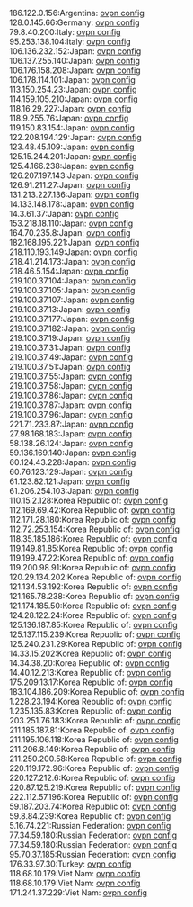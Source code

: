 186.122.0.156:Argentina: [ovpn config](vpn/186_122_0_156.ovpn)  
128.0.145.66:Germany: [ovpn config](vpn/128_0_145_66.ovpn)  
79.8.40.200:Italy: [ovpn config](vpn/79_8_40_200.ovpn)  
95.253.138.104:Italy: [ovpn config](vpn/95_253_138_104.ovpn)  
106.136.232.152:Japan: [ovpn config](vpn/106_136_232_152.ovpn)  
106.137.255.140:Japan: [ovpn config](vpn/106_137_255_140.ovpn)  
106.176.158.208:Japan: [ovpn config](vpn/106_176_158_208.ovpn)  
106.178.114.101:Japan: [ovpn config](vpn/106_178_114_101.ovpn)  
113.150.254.23:Japan: [ovpn config](vpn/113_150_254_23.ovpn)  
114.159.105.210:Japan: [ovpn config](vpn/114_159_105_210.ovpn)  
118.16.29.227:Japan: [ovpn config](vpn/118_16_29_227.ovpn)  
118.9.255.76:Japan: [ovpn config](vpn/118_9_255_76.ovpn)  
119.150.83.154:Japan: [ovpn config](vpn/119_150_83_154.ovpn)  
122.208.194.129:Japan: [ovpn config](vpn/122_208_194_129.ovpn)  
123.48.45.109:Japan: [ovpn config](vpn/123_48_45_109.ovpn)  
125.15.244.201:Japan: [ovpn config](vpn/125_15_244_201.ovpn)  
125.4.166.238:Japan: [ovpn config](vpn/125_4_166_238.ovpn)  
126.207.197.143:Japan: [ovpn config](vpn/126_207_197_143.ovpn)  
126.91.211.27:Japan: [ovpn config](vpn/126_91_211_27.ovpn)  
131.213.227.136:Japan: [ovpn config](vpn/131_213_227_136.ovpn)  
14.133.148.178:Japan: [ovpn config](vpn/14_133_148_178.ovpn)  
14.3.61.37:Japan: [ovpn config](vpn/14_3_61_37.ovpn)  
153.218.18.110:Japan: [ovpn config](vpn/153_218_18_110.ovpn)  
164.70.235.8:Japan: [ovpn config](vpn/164_70_235_8.ovpn)  
182.168.195.221:Japan: [ovpn config](vpn/182_168_195_221.ovpn)  
218.110.193.149:Japan: [ovpn config](vpn/218_110_193_149.ovpn)  
218.41.214.173:Japan: [ovpn config](vpn/218_41_214_173.ovpn)  
218.46.5.154:Japan: [ovpn config](vpn/218_46_5_154.ovpn)  
219.100.37.104:Japan: [ovpn config](vpn/219_100_37_104.ovpn)  
219.100.37.105:Japan: [ovpn config](vpn/219_100_37_105.ovpn)  
219.100.37.107:Japan: [ovpn config](vpn/219_100_37_107.ovpn)  
219.100.37.13:Japan: [ovpn config](vpn/219_100_37_13.ovpn)  
219.100.37.177:Japan: [ovpn config](vpn/219_100_37_177.ovpn)  
219.100.37.182:Japan: [ovpn config](vpn/219_100_37_182.ovpn)  
219.100.37.19:Japan: [ovpn config](vpn/219_100_37_19.ovpn)  
219.100.37.31:Japan: [ovpn config](vpn/219_100_37_31.ovpn)  
219.100.37.49:Japan: [ovpn config](vpn/219_100_37_49.ovpn)  
219.100.37.51:Japan: [ovpn config](vpn/219_100_37_51.ovpn)  
219.100.37.55:Japan: [ovpn config](vpn/219_100_37_55.ovpn)  
219.100.37.58:Japan: [ovpn config](vpn/219_100_37_58.ovpn)  
219.100.37.86:Japan: [ovpn config](vpn/219_100_37_86.ovpn)  
219.100.37.87:Japan: [ovpn config](vpn/219_100_37_87.ovpn)  
219.100.37.96:Japan: [ovpn config](vpn/219_100_37_96.ovpn)  
221.71.233.87:Japan: [ovpn config](vpn/221_71_233_87.ovpn)  
27.98.168.183:Japan: [ovpn config](vpn/27_98_168_183.ovpn)  
58.138.26.124:Japan: [ovpn config](vpn/58_138_26_124.ovpn)  
59.136.169.140:Japan: [ovpn config](vpn/59_136_169_140.ovpn)  
60.124.43.228:Japan: [ovpn config](vpn/60_124_43_228.ovpn)  
60.76.123.129:Japan: [ovpn config](vpn/60_76_123_129.ovpn)  
61.123.82.121:Japan: [ovpn config](vpn/61_123_82_121.ovpn)  
61.206.254.103:Japan: [ovpn config](vpn/61_206_254_103.ovpn)  
110.15.2.128:Korea Republic of: [ovpn config](vpn/110_15_2_128.ovpn)  
112.169.69.42:Korea Republic of: [ovpn config](vpn/112_169_69_42.ovpn)  
112.171.28.180:Korea Republic of: [ovpn config](vpn/112_171_28_180.ovpn)  
112.72.253.154:Korea Republic of: [ovpn config](vpn/112_72_253_154.ovpn)  
118.35.185.186:Korea Republic of: [ovpn config](vpn/118_35_185_186.ovpn)  
119.149.81.85:Korea Republic of: [ovpn config](vpn/119_149_81_85.ovpn)  
119.199.47.22:Korea Republic of: [ovpn config](vpn/119_199_47_22.ovpn)  
119.200.98.91:Korea Republic of: [ovpn config](vpn/119_200_98_91.ovpn)  
120.29.134.202:Korea Republic of: [ovpn config](vpn/120_29_134_202.ovpn)  
121.134.53.192:Korea Republic of: [ovpn config](vpn/121_134_53_192.ovpn)  
121.165.78.238:Korea Republic of: [ovpn config](vpn/121_165_78_238.ovpn)  
121.174.185.50:Korea Republic of: [ovpn config](vpn/121_174_185_50.ovpn)  
124.28.122.24:Korea Republic of: [ovpn config](vpn/124_28_122_24.ovpn)  
125.136.187.85:Korea Republic of: [ovpn config](vpn/125_136_187_85.ovpn)  
125.137.115.239:Korea Republic of: [ovpn config](vpn/125_137_115_239.ovpn)  
125.240.231.29:Korea Republic of: [ovpn config](vpn/125_240_231_29.ovpn)  
14.33.15.202:Korea Republic of: [ovpn config](vpn/14_33_15_202.ovpn)  
14.34.38.20:Korea Republic of: [ovpn config](vpn/14_34_38_20.ovpn)  
14.40.12.213:Korea Republic of: [ovpn config](vpn/14_40_12_213.ovpn)  
175.209.13.17:Korea Republic of: [ovpn config](vpn/175_209_13_17.ovpn)  
183.104.186.209:Korea Republic of: [ovpn config](vpn/183_104_186_209.ovpn)  
1.228.23.194:Korea Republic of: [ovpn config](vpn/1_228_23_194.ovpn)  
1.235.135.83:Korea Republic of: [ovpn config](vpn/1_235_135_83.ovpn)  
203.251.76.183:Korea Republic of: [ovpn config](vpn/203_251_76_183.ovpn)  
211.185.187.81:Korea Republic of: [ovpn config](vpn/211_185_187_81.ovpn)  
211.195.106.118:Korea Republic of: [ovpn config](vpn/211_195_106_118.ovpn)  
211.206.8.149:Korea Republic of: [ovpn config](vpn/211_206_8_149.ovpn)  
211.250.200.58:Korea Republic of: [ovpn config](vpn/211_250_200_58.ovpn)  
220.119.172.96:Korea Republic of: [ovpn config](vpn/220_119_172_96.ovpn)  
220.127.212.6:Korea Republic of: [ovpn config](vpn/220_127_212_6.ovpn)  
220.87.125.219:Korea Republic of: [ovpn config](vpn/220_87_125_219.ovpn)  
222.112.57.196:Korea Republic of: [ovpn config](vpn/222_112_57_196.ovpn)  
59.187.203.74:Korea Republic of: [ovpn config](vpn/59_187_203_74.ovpn)  
59.8.84.239:Korea Republic of: [ovpn config](vpn/59_8_84_239.ovpn)  
5.16.74.221:Russian Federation: [ovpn config](vpn/5_16_74_221.ovpn)  
77.34.59.180:Russian Federation: [ovpn config](vpn/77_34_59_180.ovpn)  
77.34.59.180:Russian Federation: [ovpn config](vpn/77_34_59_180.ovpn)  
95.70.37.185:Russian Federation: [ovpn config](vpn/95_70_37_185.ovpn)  
176.33.97.30:Turkey: [ovpn config](vpn/176_33_97_30.ovpn)  
118.68.10.179:Viet Nam: [ovpn config](vpn/118_68_10_179.ovpn)  
118.68.10.179:Viet Nam: [ovpn config](vpn/118_68_10_179.ovpn)  
171.241.37.229:Viet Nam: [ovpn config](vpn/171_241_37_229.ovpn)  
